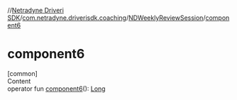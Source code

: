//[Netradyne Driveri SDK](../../index.md)/[com.netradyne.driverisdk.coaching](../index.md)/[NDWeeklyReviewSession](index.md)/[component6](component6.md)



# component6  
[common]  
Content  
operator fun [component6](component6.md)(): [Long](https://kotlinlang.org/api/latest/jvm/stdlib/kotlin/-long/index.html)  



